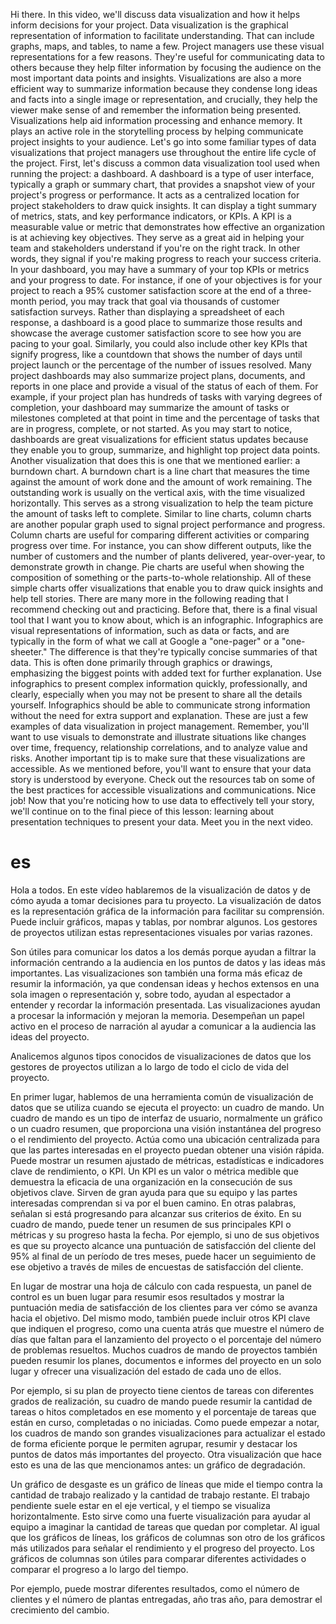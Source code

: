 Hi there. In this video, we'll discuss data visualization and how it helps inform decisions for your project. Data visualization is the graphical representation of information to facilitate understanding. That can include graphs, maps, and tables, to name a few. Project managers use these visual representations for a few reasons. They're useful for communicating data to others because they help filter information by focusing the audience on the most important data points and insights. Visualizations are also a more efficient way to summarize information because they condense long ideas and facts into a single image or representation, and crucially, they help the viewer make sense of and remember the information being presented. Visualizations help aid information processing and enhance memory. It plays an active role in the storytelling process by helping communicate project insights to your audience. Let's go into some familiar types of data visualizations that project managers use throughout the entire life cycle of the project. First, let's discuss a common data visualization tool used when running the project: a dashboard. A dashboard is a type of user interface, typically a graph or summary chart, that provides a snapshot view of your project's progress or performance. It acts as a centralized location for project stakeholders to draw quick insights. It can display a tight summary of metrics, stats, and key performance indicators, or KPIs. A KPI is a measurable value or metric that demonstrates how effective an organization is at achieving key objectives. They serve as a great aid in helping your team and stakeholders understand if you're on the right track. In other words, they signal if you're making progress to reach your success criteria. In your dashboard, you may have a summary of your top KPIs or metrics and your progress to date. For instance, if one of your objectives is for your project to reach a 95% customer satisfaction score at the end of a three-month period, you may track that goal via thousands of customer satisfaction surveys. Rather than displaying a spreadsheet of each response, a dashboard is a good place to summarize those results and showcase the average customer satisfaction score to see how you are pacing to your goal. Similarly, you could also include other key KPIs that signify progress, like a countdown that shows the number of days until project launch or the percentage of the number of issues resolved. Many project dashboards may also summarize project plans, documents, and reports in one place and provide a visual of the status of each of them. For example, if your project plan has hundreds of tasks with varying degrees of completion, your dashboard may summarize the amount of tasks or milestones completed at that point in time and the percentage of tasks that are in progress, complete, or not started. As you may start to notice, dashboards are great visualizations for efficient status updates because they enable you to group, summarize, and highlight top project data points. Another visualization that does this is one that we mentioned earlier: a burndown chart. A burndown chart is a line chart that measures the time against the amount of work done and the amount of work remaining. The outstanding work is usually on the vertical axis, with the time visualized horizontally. This serves as a strong visualization to help the team picture the amount of tasks left to complete. Similar to line charts, column charts are another popular graph used to signal project performance and progress. Column charts are useful for comparing different activities or comparing progress over time. For instance, you can show different outputs, like the number of customers and the number of plants delivered, year-over-year, to demonstrate growth in change. Pie charts are useful when showing the composition of something or the parts-to-whole relationship. All of these simple charts offer visualizations that enable you to draw quick insights and help tell stories. There are many more in the following reading that I recommend checking out and practicing. Before that, there is a final visual tool that I want you to know about, which is an infographic. Infographics are visual representations of information, such as data or facts, and are typically in the form of what we call at Google a "one-pager" or a "one-sheeter." The difference is that they're typically concise summaries of that data. This is often done primarily through graphics or drawings, emphasizing the biggest points with added text for further explanation. Use infographics to present complex information quickly, professionally, and clearly, especially when you may not be present to share all the details yourself. Infographics should be able to communicate strong information without the need for extra support and explanation. These are just a few examples of data visualization in project management. Remember, you'll want to use visuals to demonstrate and illustrate situations like changes over time, frequency, relationship correlations, and to analyze value and risks. Another important tip is to make sure that these visualizations are accessible. As we mentioned before, you'll want to ensure that your data story is understood by everyone. Check out the resources tab on some of the best practices for accessible visualizations and communications. Nice job! Now that you're noticing how to use data to effectively tell your story, we'll continue on to the final piece of this lesson: learning about presentation techniques to present your data. Meet you in the next video.

# es

Hola a todos. En este vídeo hablaremos de la visualización de datos y de cómo ayuda a tomar decisiones para tu proyecto. La visualización de datos es la representación gráfica de la información para facilitar su comprensión. Puede incluir gráficos, mapas y tablas, por nombrar algunos. Los gestores de proyectos utilizan estas representaciones visuales por varias razones.

Son útiles para comunicar los datos a los demás porque ayudan a filtrar la información centrando a la audiencia en los puntos de datos y las ideas más importantes. Las visualizaciones son también una forma más eficaz de resumir la información, ya que condensan ideas y hechos extensos en una sola imagen o representación y, sobre todo, ayudan al espectador a entender y recordar la información presentada. Las visualizaciones ayudan a procesar la información y mejoran la memoria. Desempeñan un papel activo en el proceso de narración al ayudar a comunicar a la audiencia las ideas del proyecto.

Analicemos algunos tipos conocidos de visualizaciones de datos que los gestores de proyectos utilizan a lo largo de todo el ciclo de vida del proyecto.

En primer lugar, hablemos de una herramienta común de visualización de datos que se utiliza cuando se ejecuta el proyecto: un cuadro de mando. Un cuadro de mando es un tipo de interfaz de usuario, normalmente un gráfico o un cuadro resumen, que proporciona una visión instantánea del progreso o el rendimiento del proyecto. Actúa como una ubicación centralizada para que las partes interesadas en el proyecto puedan obtener una visión rápida. Puede mostrar un resumen ajustado de métricas, estadísticas e indicadores clave de rendimiento, o KPI. Un KPI es un valor o métrica medible que demuestra la eficacia de una organización en la consecución de sus objetivos clave. Sirven de gran ayuda para que su equipo y las partes interesadas comprendan si va por el buen camino. En otras palabras, señalan si está progresando para alcanzar sus criterios de éxito. En su cuadro de mando, puede tener un resumen de sus principales KPI o métricas y su progreso hasta la fecha. Por ejemplo, si uno de sus objetivos es que su proyecto alcance una puntuación de satisfacción del cliente del 95% al final de un período de tres meses, puede hacer un seguimiento de ese objetivo a través de miles de encuestas de satisfacción del cliente.

En lugar de mostrar una hoja de cálculo con cada respuesta, un panel de control es un buen lugar para resumir esos resultados y mostrar la puntuación media de satisfacción de los clientes para ver cómo se avanza hacia el objetivo. Del mismo modo, también puede incluir otros KPI clave que indiquen el progreso, como una cuenta atrás que muestre el número de días que faltan para el lanzamiento del proyecto o el porcentaje del número de problemas resueltos. Muchos cuadros de mando de proyectos también pueden resumir los planes, documentos e informes del proyecto en un solo lugar y ofrecer una visualización del estado de cada uno de ellos.

Por ejemplo, si su plan de proyecto tiene cientos de tareas con diferentes grados de realización, su cuadro de mando puede resumir la cantidad de tareas o hitos completados en ese momento y el porcentaje de tareas que están en curso, completadas o no iniciadas. Como puede empezar a notar, los cuadros de mando son grandes visualizaciones para actualizar el estado de forma eficiente porque le permiten agrupar, resumir y destacar los puntos de datos más importantes del proyecto. Otra visualización que hace esto es una de las que mencionamos antes: un gráfico de degradación.

Un gráfico de desgaste es un gráfico de líneas que mide el tiempo contra la cantidad de trabajo realizado y la cantidad de trabajo restante. El trabajo pendiente suele estar en el eje vertical, y el tiempo se visualiza horizontalmente. Esto sirve como una fuerte visualización para ayudar al equipo a imaginar la cantidad de tareas que quedan por completar. Al igual que los gráficos de líneas, los gráficos de columnas son otro de los gráficos más utilizados para señalar el rendimiento y el progreso del proyecto. Los gráficos de columnas son útiles para comparar diferentes actividades o comparar el progreso a lo largo del tiempo.

Por ejemplo, puede mostrar diferentes resultados, como el número de clientes y el número de plantas entregadas, año tras año, para demostrar el crecimiento del cambio. 